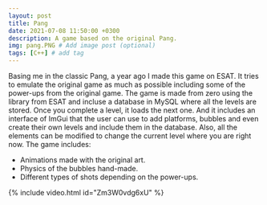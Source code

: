 ```yaml
---
layout: post
title: Pang
date: 2021-07-08 11:50:00 +0300
description: A game based on the original Pang.
img: pang.PNG # Add image post (optional)
tags: [C++] # add tag
---
```


Basing me in the classic Pang, a year ago I made this game on ESAT. It tries to emulate the original game as much as possible including some of the power-ups from the original game. The game is made from zero using the library from ESAT and incluse a database in MySQL where all the levels are stored. Once you complete a level, it loads the next one. And it includes an interface of ImGui that the user can use to add platforms, bubbles and even create their own levels and include them in the database. Also, all the elements can be modified to change the current level where you are right now. The game includes:

* Animations made with the original art.
* Physics of the bubbles hand-made.
* Different types of shots depending on the power-ups.


{% include video.html id="Zm3W0vdg6xU" %}
